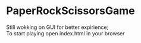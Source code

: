 # PaperRockScissorsGame
Still wokking on GUI for better expirience;
<br>
To start playing open index.html in your browser
